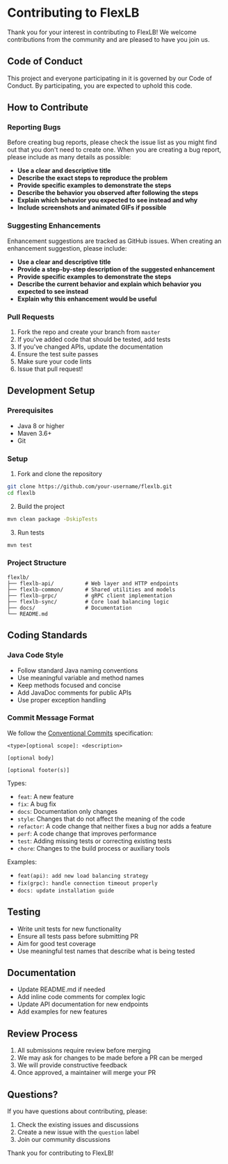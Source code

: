# Contributing to FlexLB

Thank you for your interest in contributing to FlexLB! We welcome contributions from the community and are pleased to have you join us.

## Code of Conduct

This project and everyone participating in it is governed by our Code of Conduct. By participating, you are expected to uphold this code.

## How to Contribute

### Reporting Bugs

Before creating bug reports, please check the issue list as you might find out that you don't need to create one. When you are creating a bug report, please include as many details as possible:

- **Use a clear and descriptive title**
- **Describe the exact steps to reproduce the problem**
- **Provide specific examples to demonstrate the steps**
- **Describe the behavior you observed after following the steps**
- **Explain which behavior you expected to see instead and why**
- **Include screenshots and animated GIFs if possible**

### Suggesting Enhancements

Enhancement suggestions are tracked as GitHub issues. When creating an enhancement suggestion, please include:

- **Use a clear and descriptive title**
- **Provide a step-by-step description of the suggested enhancement**
- **Provide specific examples to demonstrate the steps**
- **Describe the current behavior and explain which behavior you expected to see instead**
- **Explain why this enhancement would be useful**

### Pull Requests

1. Fork the repo and create your branch from `master`
2. If you've added code that should be tested, add tests
3. If you've changed APIs, update the documentation
4. Ensure the test suite passes
5. Make sure your code lints
6. Issue that pull request!

## Development Setup

### Prerequisites

- Java 8 or higher
- Maven 3.6+
- Git

### Setup

1. Fork and clone the repository
```bash
git clone https://github.com/your-username/flexlb.git
cd flexlb
```

2. Build the project
```bash
mvn clean package -DskipTests
```

3. Run tests
```bash
mvn test
```

### Project Structure

```
flexlb/
├── flexlb-api/          # Web layer and HTTP endpoints
├── flexlb-common/       # Shared utilities and models
├── flexlb-grpc/         # gRPC client implementation
├── flexlb-sync/         # Core load balancing logic
├── docs/                # Documentation
└── README.md
```

## Coding Standards

### Java Code Style

- Follow standard Java naming conventions
- Use meaningful variable and method names
- Keep methods focused and concise
- Add JavaDoc comments for public APIs
- Use proper exception handling

### Commit Message Format

We follow the [Conventional Commits](https://www.conventionalcommits.org/) specification:

```
<type>[optional scope]: <description>

[optional body]

[optional footer(s)]
```

Types:
- `feat`: A new feature
- `fix`: A bug fix
- `docs`: Documentation only changes
- `style`: Changes that do not affect the meaning of the code
- `refactor`: A code change that neither fixes a bug nor adds a feature
- `perf`: A code change that improves performance
- `test`: Adding missing tests or correcting existing tests
- `chore`: Changes to the build process or auxiliary tools

Examples:
- `feat(api): add new load balancing strategy`
- `fix(grpc): handle connection timeout properly`
- `docs: update installation guide`

## Testing

- Write unit tests for new functionality
- Ensure all tests pass before submitting PR
- Aim for good test coverage
- Use meaningful test names that describe what is being tested

## Documentation

- Update README.md if needed
- Add inline code comments for complex logic
- Update API documentation for new endpoints
- Add examples for new features

## Review Process

1. All submissions require review before merging
2. We may ask for changes to be made before a PR can be merged
3. We will provide constructive feedback
4. Once approved, a maintainer will merge your PR

## Questions?

If you have questions about contributing, please:

1. Check the existing issues and discussions
2. Create a new issue with the `question` label
3. Join our community discussions

Thank you for contributing to FlexLB!